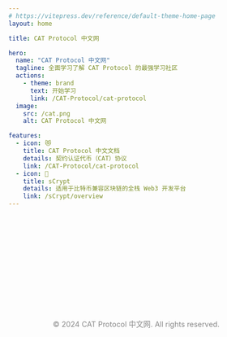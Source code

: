 ```yaml
---
# https://vitepress.dev/reference/default-theme-home-page
layout: home

title: CAT Protocol 中文网

hero:
  name: "CAT Protocol 中文网"
  tagline: 全面学习了解 CAT Protocol 的最强学习社区
  actions:
    - theme: brand
      text: 开始学习
      link: /CAT-Protocol/cat-protocol
  image:
    src: /cat.png
    alt: CAT Protocol 中文网

features:
  - icon: 😻
    title: CAT Protocol 中文文档
    details: 契约认证代币（CAT）协议
    link: /CAT-Protocol/cat-protocol
  - icon: 🐉
    title: sCrypt
    details: 适用于比特币兼容区块链的全栈 Web3 开发平台
    link: /sCrypt/overview
---
```

<style>
:root {
  --vp-home-hero-name-color: transparent;
  --vp-home-hero-name-background: -webkit-linear-gradient(120deg, #bd34fe 30%, #41d1ff);

  --vp-home-hero-image-background-image: linear-gradient(-45deg, #bd34fe 50%, #47caff 50%);
  --vp-home-hero-image-filter: blur(44px);
}
.name {
  --vp-home-hero-name-color: transparent;
  --vp-home-hero-name-background: -webkit-linear-gradient(120deg, #bd34fe 30%, #41d1ff);

  --vp-home-hero-image-background-image: linear-gradient(-45deg, #bd34fe 50%, #47caff 50%);
  --vp-home-hero-image-filter: blur(44px);
}

@media (min-width: 640px) {
  :root {
    --vp-home-hero-image-filter: blur(56px);
  }
}

@media (min-width: 960px) {
  :root {
    --vp-home-hero-image-filter: blur(68px);
  }
}
</style>

<link rel="stylesheet" href="https://cdnjs.cloudflare.com/ajax/libs/font-awesome/6.4.0/css/all.min.css">

<div class="footer-content">
  <div class="social-links">
    <a href="https://x.com/Coder333_" target="_blank"><i class="fab fa-twitter"></i></a>
    <a href="https://t.me/+PWwcrZugOcllMzhh" target="_blank"><i class="fab fa-telegram"></i></a>
    <a href="https://catscan.coder3.dev/" target="_blank"><i class="fas fa-search"></i></a>
  </div>

  <div class="copyright">
    &copy; 2024 CAT Protocol 中文网. All rights reserved.
  </div>
</div>

<style>
.footer-content {
  margin-top: 8rem;
  padding-top: 3rem;
  padding-bottom: 3rem;
}
.social-links {
  text-align: center;
  margin-bottom: 1.5rem;
}
.social-links a {
  display: inline-block;
  margin: 0 15px;
  font-size: 28px;
  color: #888;
  transition: color 0.3s ease;
}
.social-links a:hover {
  color: #41d1ff;
}
.copyright {
  text-align: center;
  font-size: 0.9rem;
  color: #888;
}
</style>
